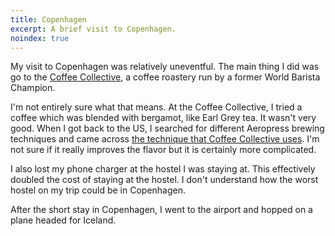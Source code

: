 ```yaml
---
title: Copenhagen
excerpt: A brief visit to Copenhagen.
noindex: true
---
```


My visit to Copenhagen was relatively uneventful. The main thing I did
was go to the [Coffee Collective](http://www.coffeecollective.dk/), a
coffee roastery run by a former World Barista Champion.

<!-- more -->

I'm not entirely sure what that means. At the Coffee Collective, I tried
a coffee which was blended with bergamot, like Earl Grey tea. It wasn't
very good. When I got back to the US, I searched for different Aeropress
brewing techniques and came across [the technique that Coffee Collective
uses](http://coffeecollective.blogspot.com/2010/01/updated-aeropress-brewing-method.html).
I'm not sure if it really improves the flavor but it is certainly more
complicated.

I also lost my phone charger at the hostel I was staying at. This
effectively doubled the cost of staying at the hostel. I don't
understand how the worst hostel on my trip could be in Copenhagen.

After the short stay in Copenhagen, I went to the airport and hopped on
a plane headed for Iceland.
